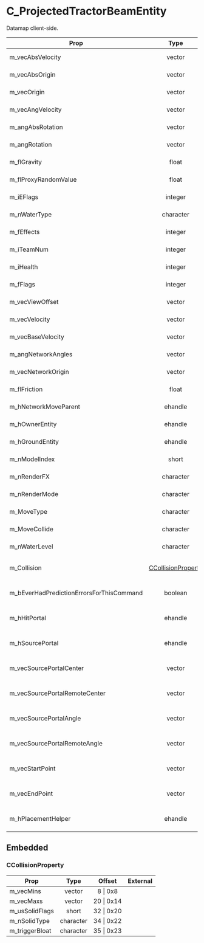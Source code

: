 # C_ProjectedTractorBeamEntity

Datamap client-side.

|Prop|Type|Offset|External|
|---|:-:|:-:|--:|
|m_vecAbsVelocity|vector|144 \| 0x90||
|m_vecAbsOrigin|vector|156 \| 0x9c||
|m_vecOrigin|vector|168 \| 0xa8||
|m_vecAngVelocity|vector|180 \| 0xb4||
|m_angAbsRotation|vector|192 \| 0xc0||
|m_angRotation|vector|204 \| 0xcc||
|m_flGravity|float|216 \| 0xd8||
|m_flProxyRandomValue|float|220 \| 0xdc||
|m_iEFlags|integer|224 \| 0xe0||
|m_nWaterType|character|228 \| 0xe4||
|m_fEffects|integer|232 \| 0xe8||
|m_iTeamNum|integer|236 \| 0xec||
|m_iHealth|integer|244 \| 0xf4||
|m_fFlags|integer|248 \| 0xf8||
|m_vecViewOffset|vector|252 \| 0xfc||
|m_vecVelocity|vector|264 \| 0x108||
|m_vecBaseVelocity|vector|276 \| 0x114||
|m_angNetworkAngles|vector|288 \| 0x120||
|m_vecNetworkOrigin|vector|300 \| 0x12c||
|m_flFriction|float|312 \| 0x138||
|m_hNetworkMoveParent|ehandle|316 \| 0x13c||
|m_hOwnerEntity|ehandle|320 \| 0x140||
|m_hGroundEntity|ehandle|324 \| 0x144||
|m_nModelIndex|short|848 \| 0x350||
|m_nRenderFX|character|850 \| 0x352||
|m_nRenderMode|character|851 \| 0x353||
|m_MoveType|character|852 \| 0x354||
|m_MoveCollide|character|853 \| 0x355||
|m_nWaterLevel|character|854 \| 0x356||
|m_Collision|[CCollisionProperty](#ccollisionproperty)|1040 \| 0x410||
|m_bEverHadPredictionErrorsForThisCommand|boolean|2604 \| 0xa2c||
|m_hHitPortal|ehandle|2724 \| 0xaa4||
|m_hSourcePortal|ehandle|2728 \| 0xaa8||
|m_vecSourcePortalCenter|vector|2732 \| 0xaac||
|m_vecSourcePortalRemoteCenter|vector|2744 \| 0xab8||
|m_vecSourcePortalAngle|vector|2756 \| 0xac4||
|m_vecSourcePortalRemoteAngle|vector|2768 \| 0xad0||
|m_vecStartPoint|vector|2780 \| 0xadc||
|m_vecEndPoint|vector|2792 \| 0xae8||
|m_hPlacementHelper|ehandle|2808 \| 0xaf8||

## Embedded

### CCollisionProperty

|Prop|Type|Offset|External|
|---|:-:|:-:|--:|
|m_vecMins|vector|8 \| 0x8|
|m_vecMaxs|vector|20 \| 0x14|
|m_usSolidFlags|short|32 \| 0x20|
|m_nSolidType|character|34 \| 0x22|
|m_triggerBloat|character|35 \| 0x23|
